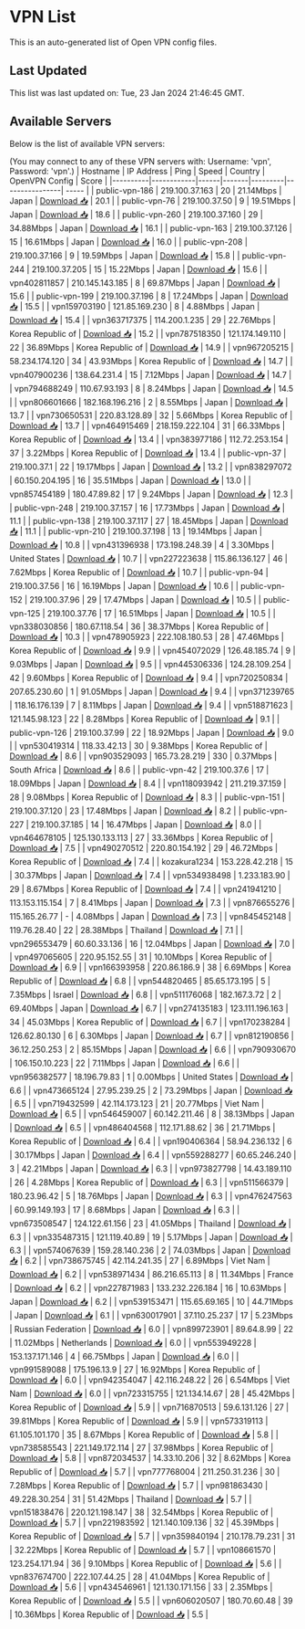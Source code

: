 # VPN List

This is an auto-generated list of Open VPN config files.

## Last Updated

This list was last updated on: Tue, 23 Jan 2024 21:46:45 GMT.

## Available Servers

Below is the list of available VPN servers:

(You may connect to any of these VPN servers with: Username: 'vpn', Password: 'vpn'.)
| Hostname | IP Address | Ping | Speed | Country | OpenVPN Config | Score |
|----------|------------|------|-------|---------|----------------| ----- |
| public-vpn-186 | 219.100.37.163 | 20 | 21.14Mbps | Japan | [Download 📥](./configs/server_0_JP.ovpn) | 20.1 |
| public-vpn-76 | 219.100.37.50 | 9 | 19.51Mbps | Japan | [Download 📥](./configs/server_1_JP.ovpn) | 18.6 |
| public-vpn-260 | 219.100.37.160 | 29 | 34.88Mbps | Japan | [Download 📥](./configs/server_2_JP.ovpn) | 16.1 |
| public-vpn-163 | 219.100.37.126 | 15 | 16.61Mbps | Japan | [Download 📥](./configs/server_3_JP.ovpn) | 16.0 |
| public-vpn-208 | 219.100.37.166 | 9 | 19.59Mbps | Japan | [Download 📥](./configs/server_4_JP.ovpn) | 15.8 |
| public-vpn-244 | 219.100.37.205 | 15 | 15.22Mbps | Japan | [Download 📥](./configs/server_5_JP.ovpn) | 15.6 |
| vpn402811857 | 210.145.143.185 | 8 | 69.87Mbps | Japan | [Download 📥](./configs/server_6_JP.ovpn) | 15.6 |
| public-vpn-199 | 219.100.37.196 | 8 | 17.24Mbps | Japan | [Download 📥](./configs/server_7_JP.ovpn) | 15.5 |
| vpn159703190 | 121.85.169.230 | 8 | 4.88Mbps | Japan | [Download 📥](./configs/server_8_JP.ovpn) | 15.4 |
| vpn363717375 | 114.200.1.235 | 29 | 22.76Mbps | Korea Republic of | [Download 📥](./configs/server_9_KR.ovpn) | 15.2 |
| vpn787518350 | 121.174.149.110 | 22 | 36.89Mbps | Korea Republic of | [Download 📥](./configs/server_10_KR.ovpn) | 14.9 |
| vpn967205215 | 58.234.174.120 | 34 | 43.93Mbps | Korea Republic of | [Download 📥](./configs/server_11_KR.ovpn) | 14.7 |
| vpn407900236 | 138.64.231.4 | 15 | 7.12Mbps | Japan | [Download 📥](./configs/server_12_JP.ovpn) | 14.7 |
| vpn794688249 | 110.67.93.193 | 8 | 8.24Mbps | Japan | [Download 📥](./configs/server_13_JP.ovpn) | 14.5 |
| vpn806601666 | 182.168.196.216 | 2 | 8.55Mbps | Japan | [Download 📥](./configs/server_14_JP.ovpn) | 13.7 |
| vpn730650531 | 220.83.128.89 | 32 | 5.66Mbps | Korea Republic of | [Download 📥](./configs/server_15_KR.ovpn) | 13.7 |
| vpn464915469 | 218.159.222.104 | 31 | 66.33Mbps | Korea Republic of | [Download 📥](./configs/server_16_KR.ovpn) | 13.4 |
| vpn383977186 | 112.72.253.154 | 37 | 3.22Mbps | Korea Republic of | [Download 📥](./configs/server_17_KR.ovpn) | 13.4 |
| public-vpn-37 | 219.100.37.1 | 22 | 19.17Mbps | Japan | [Download 📥](./configs/server_18_JP.ovpn) | 13.2 |
| vpn838297072 | 60.150.204.195 | 16 | 35.51Mbps | Japan | [Download 📥](./configs/server_19_JP.ovpn) | 13.0 |
| vpn857454189 | 180.47.89.82 | 17 | 9.24Mbps | Japan | [Download 📥](./configs/server_20_JP.ovpn) | 12.3 |
| public-vpn-248 | 219.100.37.157 | 16 | 17.73Mbps | Japan | [Download 📥](./configs/server_21_JP.ovpn) | 11.1 |
| public-vpn-138 | 219.100.37.117 | 27 | 18.45Mbps | Japan | [Download 📥](./configs/server_22_JP.ovpn) | 11.1 |
| public-vpn-210 | 219.100.37.198 | 13 | 19.14Mbps | Japan | [Download 📥](./configs/server_23_JP.ovpn) | 10.8 |
| vpn431396938 | 173.198.248.39 | 4 | 3.30Mbps | United States | [Download 📥](./configs/server_24_US.ovpn) | 10.7 |
| vpn227223638 | 115.86.136.127 | 46 | 7.62Mbps | Korea Republic of | [Download 📥](./configs/server_25_KR.ovpn) | 10.7 |
| public-vpn-94 | 219.100.37.56 | 16 | 16.19Mbps | Japan | [Download 📥](./configs/server_26_JP.ovpn) | 10.6 |
| public-vpn-152 | 219.100.37.96 | 29 | 17.47Mbps | Japan | [Download 📥](./configs/server_27_JP.ovpn) | 10.5 |
| public-vpn-125 | 219.100.37.76 | 17 | 16.51Mbps | Japan | [Download 📥](./configs/server_28_JP.ovpn) | 10.5 |
| vpn338030856 | 180.67.118.54 | 36 | 38.37Mbps | Korea Republic of | [Download 📥](./configs/server_29_KR.ovpn) | 10.3 |
| vpn478905923 | 222.108.180.53 | 28 | 47.46Mbps | Korea Republic of | [Download 📥](./configs/server_30_KR.ovpn) | 9.9 |
| vpn454072029 | 126.48.185.74 | 9 | 9.03Mbps | Japan | [Download 📥](./configs/server_31_JP.ovpn) | 9.5 |
| vpn445306336 | 124.28.109.254 | 42 | 9.60Mbps | Korea Republic of | [Download 📥](./configs/server_32_KR.ovpn) | 9.4 |
| vpn720250834 | 207.65.230.60 | 1 | 91.05Mbps | Japan | [Download 📥](./configs/server_33_JP.ovpn) | 9.4 |
| vpn371239765 | 118.16.176.139 | 7 | 8.11Mbps | Japan | [Download 📥](./configs/server_34_JP.ovpn) | 9.4 |
| vpn518871623 | 121.145.98.123 | 22 | 8.28Mbps | Korea Republic of | [Download 📥](./configs/server_35_KR.ovpn) | 9.1 |
| public-vpn-126 | 219.100.37.99 | 22 | 18.92Mbps | Japan | [Download 📥](./configs/server_36_JP.ovpn) | 9.0 |
| vpn530419314 | 118.33.42.13 | 30 | 9.38Mbps | Korea Republic of | [Download 📥](./configs/server_37_KR.ovpn) | 8.6 |
| vpn903529093 | 165.73.28.219 | 330 | 0.37Mbps | South Africa | [Download 📥](./configs/server_38_ZA.ovpn) | 8.6 |
| public-vpn-42 | 219.100.37.6 | 17 | 18.09Mbps | Japan | [Download 📥](./configs/server_39_JP.ovpn) | 8.4 |
| vpn118093942 | 211.219.37.159 | 28 | 9.08Mbps | Korea Republic of | [Download 📥](./configs/server_40_KR.ovpn) | 8.3 |
| public-vpn-151 | 219.100.37.120 | 23 | 17.48Mbps | Japan | [Download 📥](./configs/server_41_JP.ovpn) | 8.2 |
| public-vpn-227 | 219.100.37.185 | 14 | 16.47Mbps | Japan | [Download 📥](./configs/server_42_JP.ovpn) | 8.0 |
| vpn464678105 | 125.130.133.113 | 27 | 33.36Mbps | Korea Republic of | [Download 📥](./configs/server_43_KR.ovpn) | 7.5 |
| vpn490270512 | 220.80.154.192 | 29 | 46.72Mbps | Korea Republic of | [Download 📥](./configs/server_44_KR.ovpn) | 7.4 |
| kozakura1234 | 153.228.42.218 | 15 | 30.37Mbps | Japan | [Download 📥](./configs/server_45_JP.ovpn) | 7.4 |
| vpn534938498 | 1.233.183.90 | 29 | 8.67Mbps | Korea Republic of | [Download 📥](./configs/server_46_KR.ovpn) | 7.4 |
| vpn241941210 | 113.153.115.154 | 7 | 8.41Mbps | Japan | [Download 📥](./configs/server_47_JP.ovpn) | 7.3 |
| vpn876655276 | 115.165.26.77 | - | 4.08Mbps | Japan | [Download 📥](./configs/server_48_JP.ovpn) | 7.3 |
| vpn845452148 | 119.76.28.40 | 22 | 28.38Mbps | Thailand | [Download 📥](./configs/server_49_TH.ovpn) | 7.1 |
| vpn296553479 | 60.60.33.136 | 16 | 12.04Mbps | Japan | [Download 📥](./configs/server_50_JP.ovpn) | 7.0 |
| vpn497065605 | 220.95.152.55 | 31 | 10.10Mbps | Korea Republic of | [Download 📥](./configs/server_51_KR.ovpn) | 6.9 |
| vpn166393958 | 220.86.186.9 | 38 | 6.69Mbps | Korea Republic of | [Download 📥](./configs/server_52_KR.ovpn) | 6.8 |
| vpn544820465 | 85.65.173.195 | 5 | 7.35Mbps | Israel | [Download 📥](./configs/server_53_IL.ovpn) | 6.8 |
| vpn511176068 | 182.167.3.72 | 2 | 69.40Mbps | Japan | [Download 📥](./configs/server_54_JP.ovpn) | 6.7 |
| vpn274135183 | 123.111.196.163 | 34 | 45.03Mbps | Korea Republic of | [Download 📥](./configs/server_55_KR.ovpn) | 6.7 |
| vpn170238284 | 126.62.80.130 | 6 | 6.30Mbps | Japan | [Download 📥](./configs/server_56_JP.ovpn) | 6.7 |
| vpn812190856 | 36.12.250.253 | 2 | 85.15Mbps | Japan | [Download 📥](./configs/server_57_JP.ovpn) | 6.6 |
| vpn790930670 | 106.150.10.223 | 22 | 7.11Mbps | Japan | [Download 📥](./configs/server_58_JP.ovpn) | 6.6 |
| vpn956382577 | 18.196.79.83 | 1 | 0.00Mbps | United States | [Download 📥](./configs/server_59_US.ovpn) | 6.6 |
| vpn473665124 | 27.95.239.25 | 2 | 73.29Mbps | Japan | [Download 📥](./configs/server_60_JP.ovpn) | 6.5 |
| vpn719432599 | 42.114.173.123 | 21 | 20.77Mbps | Viet Nam | [Download 📥](./configs/server_61_VN.ovpn) | 6.5 |
| vpn546459007 | 60.142.211.46 | 8 | 38.13Mbps | Japan | [Download 📥](./configs/server_62_JP.ovpn) | 6.5 |
| vpn486404568 | 112.171.88.62 | 36 | 21.71Mbps | Korea Republic of | [Download 📥](./configs/server_63_KR.ovpn) | 6.4 |
| vpn190406364 | 58.94.236.132 | 6 | 30.17Mbps | Japan | [Download 📥](./configs/server_64_JP.ovpn) | 6.4 |
| vpn559288277 | 60.65.246.240 | 3 | 42.21Mbps | Japan | [Download 📥](./configs/server_65_JP.ovpn) | 6.3 |
| vpn973827798 | 14.43.189.110 | 26 | 4.28Mbps | Korea Republic of | [Download 📥](./configs/server_66_KR.ovpn) | 6.3 |
| vpn511566379 | 180.23.96.42 | 5 | 18.76Mbps | Japan | [Download 📥](./configs/server_67_JP.ovpn) | 6.3 |
| vpn476247563 | 60.99.149.193 | 17 | 8.68Mbps | Japan | [Download 📥](./configs/server_68_JP.ovpn) | 6.3 |
| vpn673508547 | 124.122.61.156 | 23 | 41.05Mbps | Thailand | [Download 📥](./configs/server_69_TH.ovpn) | 6.3 |
| vpn335487315 | 121.119.40.89 | 19 | 5.17Mbps | Japan | [Download 📥](./configs/server_70_JP.ovpn) | 6.3 |
| vpn574067639 | 159.28.140.236 | 2 | 74.03Mbps | Japan | [Download 📥](./configs/server_71_JP.ovpn) | 6.2 |
| vpn738675745 | 42.114.241.35 | 27 | 6.89Mbps | Viet Nam | [Download 📥](./configs/server_72_VN.ovpn) | 6.2 |
| vpn538971434 | 86.216.65.113 | 8 | 11.34Mbps | France | [Download 📥](./configs/server_73_FR.ovpn) | 6.2 |
| vpn227871983 | 133.232.226.184 | 16 | 10.63Mbps | Japan | [Download 📥](./configs/server_74_JP.ovpn) | 6.2 |
| vpn539153471 | 115.65.69.165 | 10 | 44.71Mbps | Japan | [Download 📥](./configs/server_75_JP.ovpn) | 6.1 |
| vpn630017901 | 37.110.25.237 | 17 | 5.23Mbps | Russian Federation | [Download 📥](./configs/server_76_RU.ovpn) | 6.0 |
| vpn899723901 | 89.64.8.99 | 22 | 11.02Mbps | Netherlands | [Download 📥](./configs/server_77_NL.ovpn) | 6.0 |
| vpn553949228 | 153.137.171.146 | 4 | 66.75Mbps | Japan | [Download 📥](./configs/server_78_JP.ovpn) | 6.0 |
| vpn991589088 | 175.196.13.9 | 27 | 16.92Mbps | Korea Republic of | [Download 📥](./configs/server_79_KR.ovpn) | 6.0 |
| vpn942354047 | 42.116.248.22 | 26 | 6.54Mbps | Viet Nam | [Download 📥](./configs/server_80_VN.ovpn) | 6.0 |
| vpn723315755 | 121.134.14.67 | 28 | 45.42Mbps | Korea Republic of | [Download 📥](./configs/server_81_KR.ovpn) | 5.9 |
| vpn716870513 | 59.6.131.126 | 27 | 39.81Mbps | Korea Republic of | [Download 📥](./configs/server_82_KR.ovpn) | 5.9 |
| vpn573319113 | 61.105.101.170 | 35 | 8.67Mbps | Korea Republic of | [Download 📥](./configs/server_83_KR.ovpn) | 5.8 |
| vpn738585543 | 221.149.172.114 | 27 | 37.98Mbps | Korea Republic of | [Download 📥](./configs/server_84_KR.ovpn) | 5.8 |
| vpn872034537 | 14.33.10.206 | 32 | 8.62Mbps | Korea Republic of | [Download 📥](./configs/server_85_KR.ovpn) | 5.7 |
| vpn777768004 | 211.250.31.236 | 30 | 7.28Mbps | Korea Republic of | [Download 📥](./configs/server_86_KR.ovpn) | 5.7 |
| vpn981863430 | 49.228.30.254 | 31 | 51.42Mbps | Thailand | [Download 📥](./configs/server_87_TH.ovpn) | 5.7 |
| vpn151838476 | 220.121.198.147 | 38 | 32.54Mbps | Korea Republic of | [Download 📥](./configs/server_88_KR.ovpn) | 5.7 |
| vpn221983592 | 121.140.109.136 | 32 | 45.39Mbps | Korea Republic of | [Download 📥](./configs/server_89_KR.ovpn) | 5.7 |
| vpn359840194 | 210.178.79.231 | 31 | 32.22Mbps | Korea Republic of | [Download 📥](./configs/server_90_KR.ovpn) | 5.7 |
| vpn108661570 | 123.254.171.94 | 36 | 9.10Mbps | Korea Republic of | [Download 📥](./configs/server_91_KR.ovpn) | 5.6 |
| vpn837674700 | 222.107.44.25 | 28 | 41.04Mbps | Korea Republic of | [Download 📥](./configs/server_92_KR.ovpn) | 5.6 |
| vpn434546961 | 121.130.171.156 | 33 | 2.35Mbps | Korea Republic of | [Download 📥](./configs/server_93_KR.ovpn) | 5.5 |
| vpn606020507 | 180.70.60.48 | 39 | 10.36Mbps | Korea Republic of | [Download 📥](./configs/server_94_KR.ovpn) | 5.5 |
